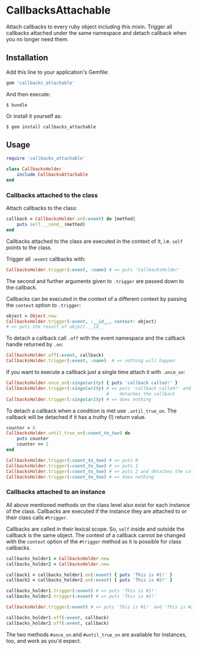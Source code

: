 # CallbacksAttachable

Attach callbacks to every ruby object including this mixin. Trigger all
callbacks attached under the same namespace and detach callback when you no
longer need them.

## Installation

Add this line to your application's Gemfile:

```ruby
gem 'callbacks_attachable'
```

And then execute:

    $ bundle

Or install it yourself as:

    $ gem install callbacks_attachable

## Usage

```ruby
require 'callbacks_attachable'

class CallbacksHolder
    include CallbacksAttachable
end
```

### Callbacks attached to the class

Attach callbacks to the class:

```ruby
callback = CallbacksHolder.on(:event) do |method|
    puts self.__send__(method)
end
```

Callbacks attached to the class are executed in the context of it, i.e. `self`
points to the class.

Trigger all `:event` callbacks with:

```ruby
CallbacksHolder.trigger(:event, :name) # => puts 'CallbacksHolder'
```

The second and further arguments given to `.trigger` are passed down to the
callback.

Callbacks can be executed in the context of a different context by passing the
`context` option to `.trigger`:

```ruby
object = Object.new
CallbacksHolder.trigger(:event, :__id__, context: object)
# => puts the result of object.__id__
```

To detach a callback call `.off` with the event namespace and the callback
handle returned by `.on`:

```ruby
CallbacksHolder.off(:event, callback)
CallbacksHolder.trigger(:event, :name)  # => nothing will happen
```

If you want to execute a callback just a single time attach it with `.once_on`:

```ruby
CallbacksHolder.once_on(:singularity) { puts 'callback called!' }
CallbacksHolder.trigger(:singularity) # => puts 'callback called!' and immediately
                                      #    detaches the callback
CallbacksHolder.trigger(:singularity) # => does nothing
```

To detach a callback when a condition is met use `.until_true_on`. The callback
will be detached if it has a truthy (!) return value.

```ruby
counter = 0
CallbacksHolder.until_true_on(:count_to_two) do
    puts counter
    counter >= 2
end

CallbacksHolder.trigger(:count_to_two) # => puts 0
CallbacksHolder.trigger(:count_to_two) # => puts 1
CallbacksHolder.trigger(:count_to_two) # => puts 2 and detaches the callback
CallbacksHolder.trigger(:count_to_two) # => does nothing
```

### Callbacks attached to an instance

All above mentioned methods on the class level also exist for each instance of
the class. Callbacks are executed if the instance they are attached to or their
class calls `#trigger`.

Callbacks are called in their lexical scope. So, `self` inside and outside
the callback is the same object. The context of a callback cannot be changed
with the `context` option of the `#trigger` method as it is possible for
class callbacks.

```ruby
callbacks_holder1 = CallbacksHolder.new
callbacks_holder2 = CallbacksHolder.new

callback1 = callbacks_holder1.on(:event) { puts 'This is #1!' }
callback2 = callbacks_holder2.on(:event) { puts 'This is #2!' }

callbacks_holder1.trigger(:event) # => puts 'This is #1!'
callbacks_holder2.trigger(:event) # => puts 'This is #2!'

CallbacksHolder.trigger(:event) # => puts 'This is #1!' and 'This is #2!'

callbacks_holder1.off(:event, callback)
callbacks_holder2.off(:event, callback)
```

The two methods `#once_on` and `#until_true_on` are available for instances,
too, and work as you'd expect.
